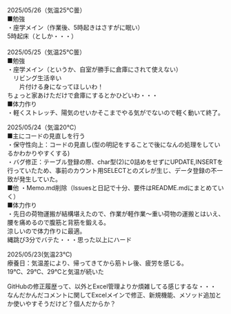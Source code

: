 2025/05/26（気温25℃曇）<br>
■勉強<br>
・座学メイン（作業後、5時起きはさすがに眠い）<br>
5時起床（としか・・・）  <br>
<br>
2025/05/25（気温25℃曇）  
■勉強  
・座学メイン（というか、自室が勝手に倉庫にされて使えない）  
 　リビング生活辛い  
　　片付ける身になってほしいわ！  
   ちょっと家あけただけで倉庫にするとかひどいわ・・・  
■体力作り  
・軽くストレッチ、陽気のせいかそこまでやる気がでないので軽く動いて終了。

2025/05/24（気温20℃）  
■主にコードの見直しを行う  
・保守性向上：コードの見直し(型の明記をすることで後になんの処理をしているかわかりやすくする)  
・バグ修正：テーブル登録の際、char型(2)に0詰めをせずにUPDATE,INSERTを行っていたため、事前のカウント用SELECTとのズレが生じ、データ登録の不一致が発生していた。  
■他
・Memo.md削除（Issuesと日記で十分、要件はREADME.mdにまとめていく）  
■体力作り  
・先日の荷物運搬が結構堪えたので、作業が軽作業～重い荷物の運搬とはいえ、腰を痛めるので腹筋と背筋を鍛える。  
 涼しいので体力作りに最適。  
 縄跳び3分でバテた・・・思った以上にハード
 
2025/05/23(気温23℃)  
療養日：気温差により、帰ってきてから筋トレ後、疲労を感じる。  
19℃、29℃、29℃と気温が続いた  
  
  GitHubの修正履歴って、以外とExcel管理よりか煩雑してる感じするな・・・  
  なんだかんだコメントに関してExcelメインで修正、新規機能、メソッド追加とか使いやすそうだけど？個人だからか？  
